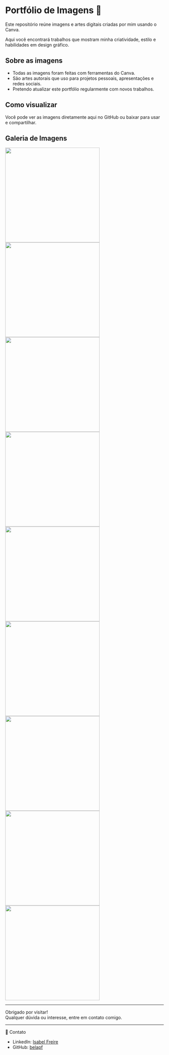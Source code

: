 # Portfólio de Imagens 🎨

Este repositório reúne imagens e artes digitais criadas por mim usando o Canva.  

Aqui você encontrará trabalhos que mostram minha criatividade, estilo e habilidades em design gráfico.  

## Sobre as imagens

- Todas as imagens foram feitas com ferramentas do Canva.  
- São artes autorais que uso para projetos pessoais, apresentações e redes sociais.  
- Pretendo atualizar este portfólio regularmente com novos trabalhos.  

## Como visualizar

Você pode ver as imagens diretamente aqui no GitHub ou baixar para usar e compartilhar.  

## Galeria de Imagens

<img src="imagens/foto1.png" width="300" />  
<img src="imagens/foto2.png" width="300" />  
<img src="imagens/foto3.png" width="300" />  
<img src="imagens/foto4.png" width="300" />  
<img src="imagens/foto5.png" width="300" />  
<img src="imagens/foto6.png" width="300" />  
<img src="imagens/foto7.png" width="300" />  
<img src="imagens/foto8.png" width="300" />  
<img src="imagens/foto9.png" width="300" />  

---

Obrigado por visitar!  
Qualquer dúvida ou interesse, entre em contato comigo.  

---

🔗 Contato  
- LinkedIn: [Isabel Freire](https://www.linkedin.com/in/isabel-freire-421974304/)  
- GitHub: [belapf](https://github.com/belapf)  

